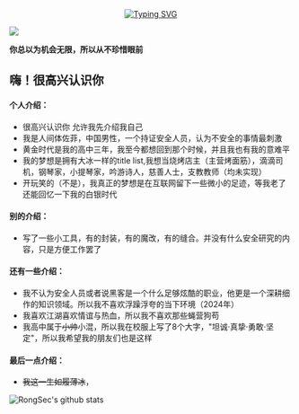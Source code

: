   <!-- dynamic typing effect 动态打字效果 -->

  <div align="center">
    <a href="https://blog.sunguoqi.com/">
      <img src="https://readme-typing-svg.demolab.com?font=Fira+Code&pause=1000&width=435&lines=println(%22Hello%2C%20World%22);人间体佐菲&center=true&size=27" alt="Typing SVG" />
    </a>
  </div>


  <!-- knock code pictures 敲代码的图片 -->
  <img src="https://cdn.jsdelivr.net/gh/sun0225SUN/sun0225SUN/assets/images/coding.gif" /><br>

  <!-- profile logo 个人资料徽标 -->


<p><b>你总以为机会无限，所以从不珍惜眼前</b></p>

</div>

## 嗨！很高兴认识你

<!-- 个人简介 -->

#### 个人介绍：

-  很高兴认识你 允许我先介绍我自己
-  我是人间体佐菲，中国男性，一个持证安全人员，认为不安全的事情最刺激
-  黄金时代是我的高中三年，我至今都想回到那个时候，并且我也有我的意难平
-  我的梦想是拥有大冰一样的title list,我想当烧烤店主（主营烤面筋），滴滴司机，钢琴家，小提琴家，吟游诗人，慈善人士，支教教师（均未实现）
-  开玩笑的（不是），我真正的梦想是在互联网留下一些微小的足迹，等我老了还能回忆一下我的白银时代

#### 别的介绍：

- 写了一些小工具，有的封装，有的魔改，有的缝合。并没有什么安全研究的内容，只是方便工作罢了

#### 还有一些介绍：

- 我不认为安全人员或者说黑客是一个什么足够炫酷的职业，他更是一个深耕细作的知识领域。所以我不喜欢浮躁浮夸的当下环境（2024年）
- 我喜欢江湖喜欢情谊与热血，所以我不喜欢那些蝇营狗苟
- 我高中属于~~小帅~~小混，所以我在校服上写了8个大字，"坦诚·真挚·勇敢·坚定"，所以我希望我的朋友们也是这样

#### 最后一点介绍：

- ~~我这一生如履薄冰~~，


![RongSec's github stats](https://github-readme-stats.vercel.app/api?username=RongSec&show_icons=true)
